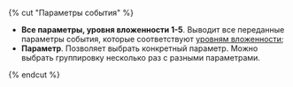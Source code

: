 {% cut "Параметры события" %}

- **Все параметры, уровня вложенности 1-5**. Выводит все переданные параметры события, которые соответствуют [уровням вложенности](../../data-collection/about-events.md#level);
- **Параметр**. Позволяет выбрать конкретный параметр. Можно выбрать группировку несколько раз с разными параметрами.

{% endcut %}